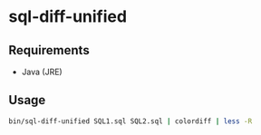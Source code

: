 # sql-diff-unified

## Requirements

* Java (JRE)

## Usage

```sh
bin/sql-diff-unified SQL1.sql SQL2.sql | colordiff | less -R
```
